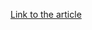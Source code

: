 [Link to the article](https://cybersecuritynews.com/social-engineering-awareness-how-cisos-and-soc-heads-can-protect-the-organization/)
